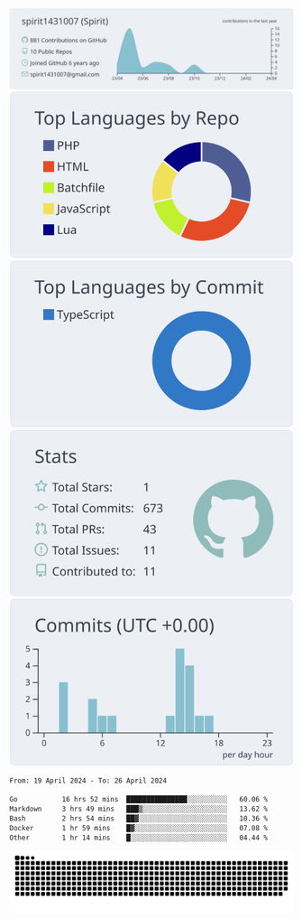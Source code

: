 [![](https://raw.githubusercontent.com/spirit1431007/spirit1431007/master/profile-summary-card-output/nord_bright/0-profile-details.svg)](https://git.io/spiritx)
[![](https://raw.githubusercontent.com/spirit1431007/spirit1431007/master/profile-summary-card-output/nord_bright/1-repos-per-language.svg)](https://git.io/spiritx) [![](https://raw.githubusercontent.com/spirit1431007/spirit1431007/master/profile-summary-card-output/nord_bright/2-most-commit-language.svg)](https://git.io/spiritx)
[![](https://raw.githubusercontent.com/spirit1431007/spirit1431007/master/profile-summary-card-output/nord_bright/3-stats.svg)](https://git.io/spiritx) [![](https://raw.githubusercontent.com/spirit1431007/spirit1431007/master/profile-summary-card-output/nord_bright/4-productive-time.svg)](https://git.io/spiritx)

<!--START_SECTION:waka-->

```txt
From: 19 April 2024 - To: 26 April 2024

Go           16 hrs 52 mins  ███████████████░░░░░░░░░░   60.06 %
Markdown     3 hrs 49 mins   ███▒░░░░░░░░░░░░░░░░░░░░░   13.62 %
Bash         2 hrs 54 mins   ██▓░░░░░░░░░░░░░░░░░░░░░░   10.36 %
Docker       1 hr 59 mins    █▓░░░░░░░░░░░░░░░░░░░░░░░   07.08 %
Other        1 hr 14 mins    █░░░░░░░░░░░░░░░░░░░░░░░░   04.44 %
```

<!--END_SECTION:waka-->

![contribution](https://github.com/spirit1431007/spirit1431007/blob/output/github-contribution-grid-snake.svg)
